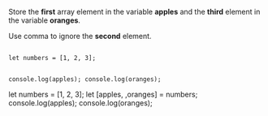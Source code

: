 Store the **first** array
element in the variable **apples**
and
the **third** element in
the variable **oranges**.

Use comma to ignore the **second** element.

<Editor type="exercise" lang="javascript">
<code>
let numbers = [1, 2, 3];

console.log(apples);
console.log(oranges);
</code>

<solution>
let numbers = [1, 2, 3];
let [apples, ,oranges] = numbers;
console.log(apples);
console.log(oranges);
</solution>
</Editor>